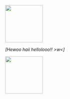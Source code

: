 <img src="https://i.pinimg.com/originals/a7/ae/69/a7ae69cef437b1ecd41db01dd00d55e0.gif" width="120">

_*[Hewoo haii hellolooo!! >w<]*_

<img src="https://i.pinimg.com/1200x/63/b6/c3/63b6c3c171068c17ebad8bf1ae3240cd.jpg" width="120">
